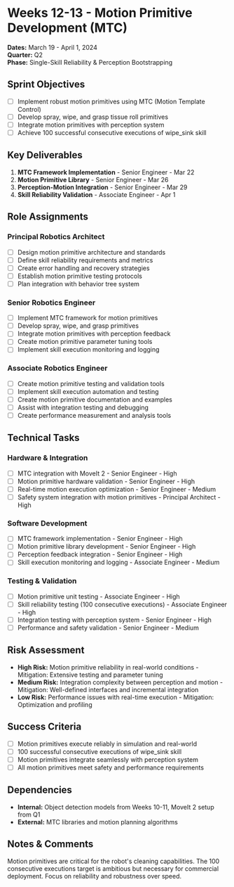# Weeks 12-13 - Motion Primitive Development (MTC)
**Dates:** March 19 - April 1, 2024  
**Quarter:** Q2  
**Phase:** Single-Skill Reliability & Perception Bootstrapping

## Sprint Objectives
- [ ] Implement robust motion primitives using MTC (Motion Template Control)
- [ ] Develop spray, wipe, and grasp tissue roll primitives
- [ ] Integrate motion primitives with perception system
- [ ] Achieve 100 successful consecutive executions of wipe_sink skill

## Key Deliverables
1. **MTC Framework Implementation** - Senior Engineer - Mar 22
2. **Motion Primitive Library** - Senior Engineer - Mar 26
3. **Perception-Motion Integration** - Senior Engineer - Mar 29
4. **Skill Reliability Validation** - Associate Engineer - Apr 1

## Role Assignments

### Principal Robotics Architect
- [ ] Design motion primitive architecture and standards
- [ ] Define skill reliability requirements and metrics
- [ ] Create error handling and recovery strategies
- [ ] Establish motion primitive testing protocols
- [ ] Plan integration with behavior tree system

### Senior Robotics Engineer
- [ ] Implement MTC framework for motion primitives
- [ ] Develop spray, wipe, and grasp primitives
- [ ] Integrate motion primitives with perception feedback
- [ ] Create motion primitive parameter tuning tools
- [ ] Implement skill execution monitoring and logging

### Associate Robotics Engineer
- [ ] Create motion primitive testing and validation tools
- [ ] Implement skill execution automation and testing
- [ ] Create motion primitive documentation and examples
- [ ] Assist with integration testing and debugging
- [ ] Create performance measurement and analysis tools

## Technical Tasks

### Hardware & Integration
- [ ] MTC integration with MoveIt 2 - Senior Engineer - High
- [ ] Motion primitive hardware validation - Senior Engineer - High
- [ ] Real-time motion execution optimization - Senior Engineer - Medium
- [ ] Safety system integration with motion primitives - Principal Architect - High

### Software Development
- [ ] MTC framework implementation - Senior Engineer - High
- [ ] Motion primitive library development - Senior Engineer - High
- [ ] Perception feedback integration - Senior Engineer - High
- [ ] Skill execution monitoring and logging - Associate Engineer - Medium

### Testing & Validation
- [ ] Motion primitive unit testing - Associate Engineer - High
- [ ] Skill reliability testing (100 consecutive executions) - Associate Engineer - High
- [ ] Integration testing with perception system - Senior Engineer - High
- [ ] Performance and safety validation - Senior Engineer - Medium

## Risk Assessment
- **High Risk:** Motion primitive reliability in real-world conditions - Mitigation: Extensive testing and parameter tuning
- **Medium Risk:** Integration complexity between perception and motion - Mitigation: Well-defined interfaces and incremental integration
- **Low Risk:** Performance issues with real-time execution - Mitigation: Optimization and profiling

## Success Criteria
- [ ] Motion primitives execute reliably in simulation and real-world
- [ ] 100 successful consecutive executions of wipe_sink skill
- [ ] Motion primitives integrate seamlessly with perception system
- [ ] All motion primitives meet safety and performance requirements

## Dependencies
- **Internal:** Object detection models from Weeks 10-11, MoveIt 2 setup from Q1
- **External:** MTC libraries and motion planning algorithms

## Notes & Comments
Motion primitives are critical for the robot's cleaning capabilities. The 100 consecutive executions target is ambitious but necessary for commercial deployment. Focus on reliability and robustness over speed.
